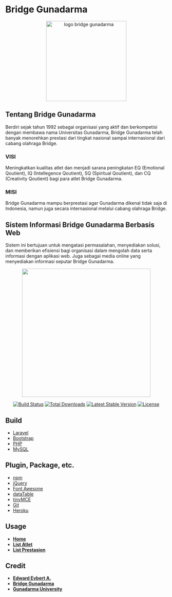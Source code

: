 # Bridge Gunadarma
<p align="center">
	<a href="https://bridgegunadarma.herokuapp.com">
		<img src="https://bridgegunadarma.herokuapp.com/assets/img/bridgeug.png" height="250" alt="logo bridge gunadarma">
	</a>
</p>

## Tentang Bridge Gunadarma
Berdiri sejak tahun 1992 sebagai organisasi yang aktif dan berkompetisi dengan membawa nama Universitas Gunadarma, Bridge Gunadarma telah banyak menorehkan prestasi dari tingkat nasional sampai internasional dari cabang olahraga Bridge.
<br>
### **VISI**
Meningkatkan kualitas atlet dan menjadi sarana peningkatan EQ (Emotional Qoutient), IQ (Intellegence Qoutient), SQ (Spiritual Qoutient), dan CQ (Creativity Qoutient) bagi para atlet Bridge Gunadarma.

### **MISI**
Bridge Gunadarma mampu berprestasi agar Gunadarma dikenal tidak saja di Indonesia, namun juga secara internasional melalui cabang olahraga Bridge.

## Sistem Informasi Bridge Gunadarma Berbasis Web
Sistem ini bertujuan untuk mengatasi permasalahan, menyediakan solusi, dan memberikan efisiensi bagi organisasi dalam mengolah data serta informasi dengan aplikasi web. Juga sebagai media online yang menyediakan informasi seputar Bridge Gunadarma.

<p align="center"><img src="https://res.cloudinary.com/dtfbvvkyp/image/upload/v1566331377/laravel-logolockup-cmyk-red.svg" width="400"></p>

<p align="center">
<a href="https://travis-ci.org/laravel/framework"><img src="https://travis-ci.org/laravel/framework.svg" alt="Build Status"></a>
<a href="https://packagist.org/packages/laravel/framework"><img src="https://poser.pugx.org/laravel/framework/d/total.svg" alt="Total Downloads"></a>
<a href="https://packagist.org/packages/laravel/framework"><img src="https://poser.pugx.org/laravel/framework/v/stable.svg" alt="Latest Stable Version"></a>
<a href="https://packagist.org/packages/laravel/framework"><img src="https://poser.pugx.org/laravel/framework/license.svg" alt="License"></a>
</p>

## Build

* [Laravel](https://laravel.com)
* [Bootstrap](https://getbootstrap.com)
* [PHP](https://php.net)
* [MySQL](https://www.mysql.com)

## Plugin, Package, etc.

* [npm](https://www.npmjs.com/)
* [jQuery](https://jquery.com)
* [Font Awesone](https://php.net)
* [dataTable](https://datatables.net)
* [tinyMCE](https://www.tiny.cloud)
* [Git](https://git-scm.com)
* [Heroku](https://www.heroku.com)

## Usage

- **[Home](https://bridgegunadarma.herokuapp.com)**
- **[List Atlet](https://bridgegunadarma.herokuapp.com/moreAtlet)**
- **[List Prestasion](https://bridgegunadarma.herokuapp.com/morePrestasi)**

## Credit

- **[Edward Evbert A.](https://edwevb.github.io)**
- **[Bridge Gunadarma](https://bridgegunadarma.herokuapp.com)**
- **[Gunadarma University](https://www.gunadarma.ac.id/)**